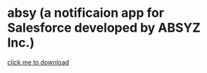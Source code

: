 # absy (a notificaion app for Salesforce developed by ABSYZ Inc.)



[click me to download](https://github.com/harshvasisthaa/absy_setup/raw/36e798a37f5a4d5fe3e7be57649b18e60a029de3/absy_setup.exe)

